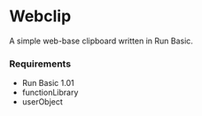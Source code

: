 # Webclip
A simple web-base clipboard written in Run Basic.

### Requirements
* Run Basic 1.01
* functionLibrary
* userObject

